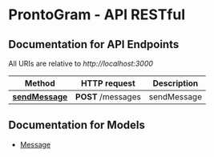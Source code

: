 # ProntoGram - API RESTful

<a name="documentation-for-api-endpoints"></a>
## Documentation for API Endpoints

All URIs are relative to *http://localhost:3000*

Method | HTTP request | Description
------------- | ------------- | -------------
[**sendMessage**](Apis/DefaultApi.md#sendmessage) | **POST** /messages | sendMessage


<a name="documentation-for-models"></a>
## Documentation for Models

 - [Message](./Models/Message.md)
